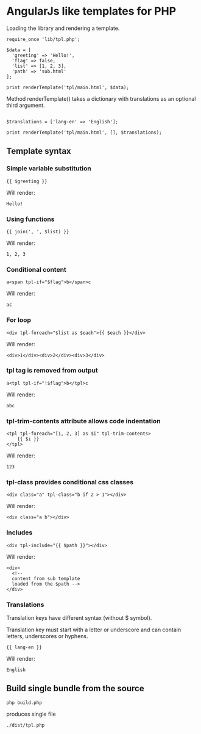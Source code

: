 # AngularJs like templates for PHP

Loading the library and rendering a template.

```
require_once 'lib/tpl.php';

$data = [
  'greeting' => 'Hello!',
  'flag' => false,  
  'list' => [1, 2, 3],
  'path' => 'sub.html'  
];

print renderTemplate('tpl/main.html', $data);
```

Method renderTemplate() takes a dictionary with translations as an optional third argument.

```

$translations = ['lang-en' => 'English'];

print renderTemplate('tpl/main.html', [], $translations);
```


## Template syntax

### Simple variable substitution

```
{{ $greeting }}
```

Will render:

```
Hello!
```

### Using functions

```
{{ join(', ', $list) }}
```

Will render:

```
1, 2, 3
```

### Conditional content

```
a<span tpl-if="$flag">b</span>c
```

Will render:

```
ac
```

### For loop

```
<div tpl-foreach="$list as $each">{{ $each }}</div>
```

Will render:

```
<div>1</div><div>2</div><div>3</div>
```

### tpl tag is removed from output

```
a<tpl tpl-if="!$flag">b</tpl>c
```

Will render:

```
abc
```

### tpl-trim-contents attribute allows code indentation

```
<tpl tpl-foreach="[1, 2, 3] as $i" tpl-trim-contents>
    {{ $i }}
</tpl>
```

Will render:

```
123
```

### tpl-class provides conditional css classes

```
<div class="a" tpl-class="b if 2 > 1"></div>
```

Will render:

```
<div class="a b"></div>
```

### Includes

```
<div tpl-include="{{ $path }}"></div>
```

Will render:

```
<div>
  <!-- 
  content from sub template
  loaded from the $path -->
</div>
```

### Translations

Translation keys have different syntax (without $ symbol).

Translation key must start with a letter or underscore and can contain 
letters, underscores or hyphens.

```
{{ lang-en }}
```

Will render:

```
English
```

## Build single bundle from the source

```
php build.php
```

produces single file

```
./dist/tpl.php
```
